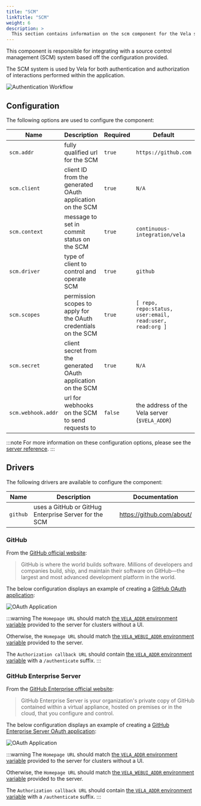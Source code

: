 ```yaml
---
title: "SCM"
linkTitle: "SCM"
weight: 6
description: >
  This section contains information on the scm component for the Vela server.
---
```


This component is responsible for integrating with a source control management (SCM) system based off the configuration provided.

The SCM system is used by Vela for both authentication and authorization of interactions performed within the application.

![Authentication Workflow](/img/reference/authentication_workflow.png)

## Configuration

The following options are used to configure the component:

| Name               | Description                                                     | Required | Default                                                  | Environment Variables                         |
| ------------------ | --------------------------------------------------------------- | -------- | -------------------------------------------------------- | --------------------------------------------- |
| `scm.addr`         | fully qualified url for the SCM                                 | `true`   | `https://github.com`                                     | `SCM_ADDR`\`VELA_SCM_ADDR`                 |
| `scm.client`       | client ID from the generated OAuth application on the SCM       | `true`   | `N/A`                                                    | `SCM_CLIENT`\`VELA_SCM_CLIENT`             |
| `scm.context`      | message to set in commit status on the SCM                      | `true`   | `continuous-integration/vela`                            | `SCM_CONTEXT`\`VELA_SCM_CONTEXT`           |
| `scm.driver`       | type of client to control and operate SCM                       | `true`   | `github`                                                 | `SCM_DRIVER`\`VELA_SCM_DRIVER`             |
| `scm.scopes`       | permission scopes to apply for the OAuth credentials on the SCM | `true`   | `[ repo, repo:status, user:email, read:user, read:org ]` | `SCM_SCOPES`\`VELA_SCM_SCOPES`             |
| `scm.secret`       | client secret from the generated OAuth application on the SCM   | `true`   | `N/A`                                                    | `SCM_SECRET`\`VELA_SCM_SECRET`             |
| `scm.webhook.addr` | url for webhooks on the SCM to send requests to                 | `false`  | the address of the Vela server (`$VELA_ADDR`)            | `SCM_WEBHOOK_ADDR`\`VELA_SCM_WEBHOOK_ADDR` |

:::note
For more information on these configuration options, please see the [server reference](/docs/installation/server/reference/).
:::

## Drivers

The following drivers are available to configure the component:

| Name     | Description                                           | Documentation             |
| -------- | ----------------------------------------------------- | ------------------------- |
| `github` | uses a GitHub or GitHug Enterprise Server for the SCM | https://github.com/about/ |

### GitHub

From the [GitHub official website](https://github.com/about/):

> GitHub is where the world builds software. Millions of developers and companies build, ship, and maintain their software on GitHub—the largest and most advanced development platform in the world.

The below configuration displays an example of creating a [GitHub OAuth application](https://docs.github.com/developers/apps/building-oauth-apps/creating-an-oauth-app):

![OAuth Application](/img/reference/github_oauth.png)

:::warning
The `Homepage URL` should match [the `VELA_ADDR` environment variable](/docs/installation/server/reference/#vela_addr) provided to the server for clusters without a UI.

Otherwise, the `Homepage URL` should match [the `VELA_WEBUI_ADDR` environment variable](/docs/installation/server/reference/#vela_webui_addr) provided to the server.

The `Authorization callback URL` should contain [the `VELA_ADDR` environment variable](/docs/installation/server/reference/#vela_addr) with a `/authenticate` suffix.
:::

### GitHub Enterprise Server

From the [GitHub Enterprise official website](https://docs.github.com/en/enterprise-server/admin/overview/system-overview):

> GitHub Enterprise Server is your organization's private copy of GitHub contained within a virtual appliance, hosted on premises or in the cloud, that you configure and control.

The below configuration displays an example of creating a [GitHub Enterprise Server OAuth application](https://docs.github.com/enterprise-server@3.3/developers/apps/building-oauth-apps/creating-an-oauth-app):

![OAuth Application](/img/reference/github_enterprise_oauth.png)

:::warning
The `Homepage URL` should match [the `VELA_ADDR` environment variable](/docs/installation/server/reference/#vela_addr) provided to the server for clusters without a UI.

Otherwise, the `Homepage URL` should match [the `VELA_WEBUI_ADDR` environment variable](/docs/installation/server/reference/#vela_webui_addr) provided to the server.

The `Authorization callback URL` should contain [the `VELA_ADDR` environment variable](/docs/installation/server/reference/#vela_addr) with a `/authenticate` suffix.
:::